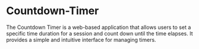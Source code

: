 # Countdown-Timer
The Countdown Timer is a web-based application that allows users to set a specific time duration for a session and count down until the time elapses. It provides a simple and intuitive interface for managing timers.
